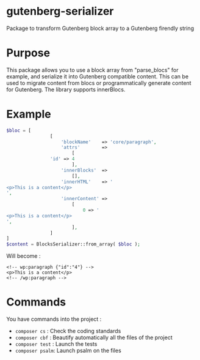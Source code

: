 # gutenberg-serializer
Package to transform Gutenberg block array to a Gutenberg firendly string

# Purpose
This package allows you to use a block array from "parse_blocs" for example, and serialize it into Gutenberg compatible content.
This can be used to migrate content from blocs or programmatically generate content for Gutenberg.
The library supports innerBlocs.

# Example
```php
$bloc = [
				[
					'blockName'    => 'core/paragraph',
					'attrs'        =>
						[
                'id' => 4
						],
					'innerBlocks'  =>
						[],
					'innerHTML'    => '
<p>This is a content</p>
',
					'innerContent' =>
						[
							0 => '
<p>This is a content</p>
',
						],
				]
]
$content = BlocksSerializer::from_array( $bloc );
```

Will become :
```
<!-- wp:paragraph {"id":"4"} -->
<p>This is a content</p>
<!-- /wp:paragraph -->
```

# Commands
You have commands into the project :
- `composer cs` : Check the coding standards
- `composer cbf` : Beautify automatically all the files of the project
- `composer test` : Launch the tests 
- `composer psalm`: Launch psalm on the files
